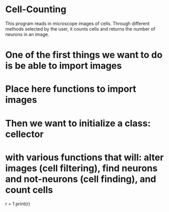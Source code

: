 # Cell-Counting
This program reads in microscope images of cells. Through different methods selected by the user, it counts cells and returns the number of neurons in an image.


# One of the first things we want to do is be able to import images
# Place here functions to import images



# Then we want to initialize a class: cellector
# with various functions that will: alter images (cell filtering), find neurons and not-neurons (cell finding), and count cells 

r = 1
print(r) 

